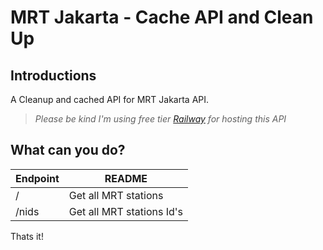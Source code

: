 # MRT Jakarta - Cache API and Clean Up

## Introductions
A Cleanup and cached API for MRT Jakarta API.
> *Please be kind I'm using free tier [Railway](https://railway.app/) for hosting this API*

## What can you do?
| Endpoint | README |
| ------ | ------ |
| / | Get all MRT stations |
| /nids | Get all MRT stations Id's |
Thats it! 